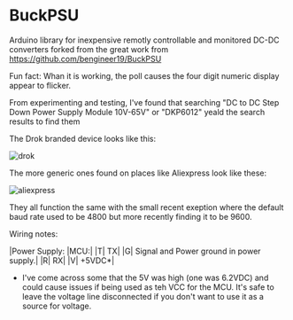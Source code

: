 # BuckPSU
Arduino library for inexpensive remotly controllable and monitored DC-DC converters forked from the great work from https://github.com/bengineer19/BuckPSU

Fun fact: Whan it is working, the poll causes the four digit numeric display appear to flicker.

From experimenting and testing, I've found that searching "DC to DC Step Down Power Supply Module 10V-65V" or "DKP6012" yeald the search results to find them

The Drok branded device looks like this:

![drok](https://user-images.githubusercontent.com/24259942/144702575-ca30d9d9-6daa-4150-9fa9-8cb83f3330cb.png)

The more generic ones found on places like Aliexpress look like these:

![aliexpress](https://user-images.githubusercontent.com/24259942/144702582-652c7fd2-c5f9-4229-8cc1-ab7b0cea26c1.png)

They all function the same with the small recent exeption where the default baud rate used to be 4800 but more recently finding it to be 9600.

Wiring notes:

|Power Supply:      |MCU:|
|T|                  TX|
|G|                  Signal and Power ground in power supply.|
|R|                  RX|
|V|                  +5VDC*|

* I've come across some that the 5V was high (one was 6.2VDC) and could cause issues if being used as teh VCC for the MCU.   It's safe to leave the voltage line disconnected if you don't want to use it as a source for voltage.
